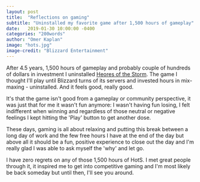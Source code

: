 ```yaml
---
layout: post
title:  "Reflections on gaming"
subtitle: "Uninstalled my favorite game after 1,500 hours of gameplay"
date:   2019-01-30 10:00:00 -0400
categories: "200words"
author: "Omer Kaplan"
image: "hots.jpg"
image-credit: "Blizzard Entertainment"
---
```


After 4.5 years, 1,500 hours of gameplay and probably couple of hundreds of dollars in investment I uninstalled [Heores of the Storm](https://heroesofthestorm.com/en-us/).  The game I thought I'll play until Blizzard turns of its servers and invested hours in mix-maxing - uninstalled. And it feels good, really good.

It's that the game isn't good from a gameplay or  community perspective, it was just that for me it wasn't fun anymore: I wasn't having fun losing, I felt indifferent when winning and regardless of those neutral or negative feelings I kept hitting the 'Play' button to get another dose.

These days, gaming is all about relaxing and putting this break between a long day of work and the few free hours I have at the end of the day but above all it should be a fun, positive experience to close out the day and I'm really glad I was able to ask myself the 'why' and let go.

I have zero regrets on any of those 1,500 hours of HotS. I met great people through it, it inspired me to get into competitive gaming and I'm most likely be back someday but until then, I'll see you around.
